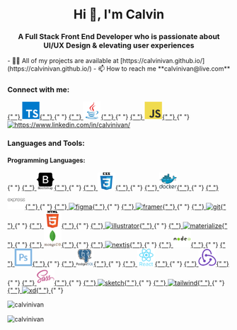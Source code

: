 <h1 align="center">Hi 👋, I'm Calvin</h1>
      <h3 align="center">
        A Full Stack Front End Developer who is passionate about UI/UX Design &
        elevating user experiences
      </h3>
      - 👨‍💻 All of my projects are available at
      [https://calvinivan.github.io/](https://calvinivan.github.io/) - 📫 How to
      reach me **calvinivan@live.com**
      <h3 align="left">Connect with me:</h3>
      <p align="left">
        <a
          href="https://www.typescriptlang.org/"
          target="_blank"
          rel="noreferrer"
        >
          {" "}
          <img
            src="https://raw.githubusercontent.com/devicons/devicon/master/icons/typescript/typescript-original.svg"
            alt="typescript"
            width="40"
            height="40"
          />{" "}
        </a>{" "}
        <a href="https://www.java.com" target="_blank" rel="noreferrer">
          {" "}
          <img
            src="https://raw.githubusercontent.com/devicons/devicon/master/icons/java/java-original.svg"
            alt="java"
            width="40"
            height="40"
          />{" "}
        </a>{" "}
        <a
          href="https://developer.mozilla.org/en-US/docs/Web/JavaScript"
          target="_blank"
          rel="noreferrer"
        >
          {" "}
          <img
            src="https://raw.githubusercontent.com/devicons/devicon/master/icons/javascript/javascript-original.svg"
            alt="javascript"
            width="40"
            height="40"
          />{" "}
        </a>{" "}
        <a
          href="https://linkedin.com/in/https://www.linkedin.com/in/calvinivan/"
          target="blank"
        >
          <img
            align="center"
            src="https://raw.githubusercontent.com/rahuldkjain/github-profile-readme-generator/master/src/images/icons/Social/linked-in-alt.svg"
            alt="https://www.linkedin.com/in/calvinivan/"
            height="30"
            width="40"
          />
        </a>
      </p>
      <h3 align="left">Languages and Tools:</h3>
      <h4>Programming Languages: </h4>
      <p align="left">
        {" "}
        <a href="https://getbootstrap.com" target="_blank" rel="noreferrer">
          {" "}
          <img
            src="https://raw.githubusercontent.com/devicons/devicon/master/icons/bootstrap/bootstrap-plain-wordmark.svg"
            alt="bootstrap"
            width="40"
            height="40"
          />{" "}
        </a>{" "}
        <a
          href="https://www.w3schools.com/css/"
          target="_blank"
          rel="noreferrer"
        >
          {" "}
          <img
            src="https://raw.githubusercontent.com/devicons/devicon/master/icons/css3/css3-original-wordmark.svg"
            alt="css3"
            width="40"
            height="40"
          />{" "}
        </a>{" "}
        <a href="https://www.docker.com/" target="_blank" rel="noreferrer">
          {" "}
          <img
            src="https://raw.githubusercontent.com/devicons/devicon/master/icons/docker/docker-original-wordmark.svg"
            alt="docker"
            width="40"
            height="40"
          />{" "}
        </a>{" "}
        <a href="https://expressjs.com" target="_blank" rel="noreferrer">
          {" "}
          <img
            src="https://raw.githubusercontent.com/devicons/devicon/master/icons/express/express-original-wordmark.svg"
            alt="express"
            width="40"
            height="40"
          />{" "}
        </a>{" "}
        <a href="https://www.figma.com/" target="_blank" rel="noreferrer">
          {" "}
          <img
            src="https://www.vectorlogo.zone/logos/figma/figma-icon.svg"
            alt="figma"
            width="40"
            height="40"
          />{" "}
        </a>{" "}
        <a href="https://www.framer.com/" target="_blank" rel="noreferrer">
          {" "}
          <img
            src="https://www.vectorlogo.zone/logos/framer/framer-icon.svg"
            alt="framer"
            width="40"
            height="40"
          />{" "}
        </a>{" "}
        <a href="https://git-scm.com/" target="_blank" rel="noreferrer">
          {" "}
          <img
            src="https://www.vectorlogo.zone/logos/git-scm/git-scm-icon.svg"
            alt="git"
            width="40"
            height="40"
          />{" "}
        </a>{" "}
        <a href="https://www.w3.org/html/" target="_blank" rel="noreferrer">
          {" "}
          <img
            src="https://raw.githubusercontent.com/devicons/devicon/master/icons/html5/html5-original-wordmark.svg"
            alt="html5"
            width="40"
            height="40"
          />{" "}
        </a>{" "}
        <a
          href="https://www.adobe.com/in/products/illustrator.html"
          target="_blank"
          rel="noreferrer"
        >
          {" "}
          <img
            src="https://www.vectorlogo.zone/logos/adobe_illustrator/adobe_illustrator-icon.svg"
            alt="illustrator"
            width="40"
            height="40"
          />{" "}
        </a>{" "}
        <a href="https://materializecss.com/" target="_blank" rel="noreferrer">
          {" "}
          <img
            src="https://raw.githubusercontent.com/prplx/svg-logos/5585531d45d294869c4eaab4d7cf2e9c167710a9/svg/materialize.svg"
            alt="materialize"
            width="40"
            height="40"
          />{" "}
        </a>{" "}
        <a href="https://www.mongodb.com/" target="_blank" rel="noreferrer">
          {" "}
          <img
            src="https://raw.githubusercontent.com/devicons/devicon/master/icons/mongodb/mongodb-original-wordmark.svg"
            alt="mongodb"
            width="40"
            height="40"
          />{" "}
        </a>{" "}
        <a href="https://nextjs.org/" target="_blank" rel="noreferrer">
          {" "}
          <img
            src="https://cdn.worldvectorlogo.com/logos/nextjs-2.svg"
            alt="nextjs"
            width="40"
            height="40"
          />{" "}
        </a>{" "}
        <a href="https://nodejs.org" target="_blank" rel="noreferrer">
          {" "}
          <img
            src="https://raw.githubusercontent.com/devicons/devicon/master/icons/nodejs/nodejs-original-wordmark.svg"
            alt="nodejs"
            width="40"
            height="40"
          />{" "}
        </a>{" "}
        <a href="https://www.photoshop.com/en" target="_blank" rel="noreferrer">
          {" "}
          <img
            src="https://raw.githubusercontent.com/devicons/devicon/master/icons/photoshop/photoshop-line.svg"
            alt="photoshop"
            width="40"
            height="40"
          />{" "}
        </a>{" "}
        <a href="https://www.postgresql.org" target="_blank" rel="noreferrer">
          {" "}
          <img
            src="https://raw.githubusercontent.com/devicons/devicon/master/icons/postgresql/postgresql-original-wordmark.svg"
            alt="postgresql"
            width="40"
            height="40"
          />{" "}
        </a>{" "}
        <a href="https://reactjs.org/" target="_blank" rel="noreferrer">
          {" "}
          <img
            src="https://raw.githubusercontent.com/devicons/devicon/master/icons/react/react-original-wordmark.svg"
            alt="react"
            width="40"
            height="40"
          />{" "}
        </a>{" "}
        <a href="https://redux.js.org" target="_blank" rel="noreferrer">
          {" "}
          <img
            src="https://raw.githubusercontent.com/devicons/devicon/master/icons/redux/redux-original.svg"
            alt="redux"
            width="40"
            height="40"
          />{" "}
        </a>{" "}
        <a href="https://sass-lang.com" target="_blank" rel="noreferrer">
          {" "}
          <img
            src="https://raw.githubusercontent.com/devicons/devicon/master/icons/sass/sass-original.svg"
            alt="sass"
            width="40"
            height="40"
          />{" "}
        </a>{" "}
        <a href="https://www.sketch.com/" target="_blank" rel="noreferrer">
          {" "}
          <img
            src="https://www.vectorlogo.zone/logos/sketchapp/sketchapp-icon.svg"
            alt="sketch"
            width="40"
            height="40"
          />{" "}
        </a>{" "}
        <a href="https://tailwindcss.com/" target="_blank" rel="noreferrer">
          {" "}
          <img
            src="https://www.vectorlogo.zone/logos/tailwindcss/tailwindcss-icon.svg"
            alt="tailwind"
            width="40"
            height="40"
          />{" "}
        </a>{" "}
        <a
          href="https://www.adobe.com/products/xd.html"
          target="_blank"
          rel="noreferrer"
        >
          {" "}
          <img
            src="https://cdn.worldvectorlogo.com/logos/adobe-xd.svg"
            alt="xd"
            width="40"
            height="40"
          />{" "}
        </a>{" "}
      </p>
      <p>
        <img
          align="center"
          src="https://github-readme-stats.vercel.app/api/top-langs?username=calvinivan&show_icons=true&locale=en&layout=compact"
          alt="calvinivan"
        />
      </p>
      <p>
        <img
          align="center"
          src="https://github-readme-streak-stats.herokuapp.com/?user=calvinivan&"
          alt="calvinivan"
        />
      </p>
